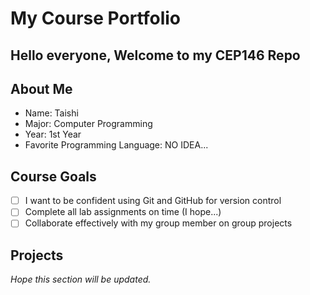 # My Course Portfolio

## Hello everyone, Welcome to my CEP146 Repo 

## About Me
- Name: Taishi
- Major: Computer Programming
- Year: 1st Year
- Favorite Programming Language: NO IDEA...

## Course Goals
- [ ] I want to be confident using Git and GitHub for version control
- [ ] Complete all lab assignments on time (I hope...)
- [ ] Collaborate effectively with my group member on group projects
      
## Projects
*Hope this section will be updated.*
